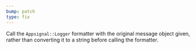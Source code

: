 ```yaml
---
bump: patch
type: fix
---
```


Call the `Appsignal::Logger` formatter with the original message object given, rather than converting it to a string before calling the formatter.
